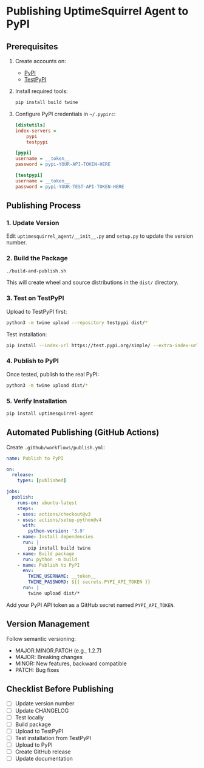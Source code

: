 # Publishing UptimeSquirrel Agent to PyPI

## Prerequisites

1. Create accounts on:
   - [PyPI](https://pypi.org/account/register/)
   - [TestPyPI](https://test.pypi.org/account/register/)

2. Install required tools:
   ```bash
   pip install build twine
   ```

3. Configure PyPI credentials in `~/.pypirc`:
   ```ini
   [distutils]
   index-servers =
       pypi
       testpypi

   [pypi]
   username = __token__
   password = pypi-YOUR-API-TOKEN-HERE

   [testpypi]
   username = __token__
   password = pypi-YOUR-TEST-API-TOKEN-HERE
   ```

## Publishing Process

### 1. Update Version

Edit `uptimesquirrel_agent/__init__.py` and `setup.py` to update the version number.

### 2. Build the Package

```bash
./build-and-publish.sh
```

This will create wheel and source distributions in the `dist/` directory.

### 3. Test on TestPyPI

Upload to TestPyPI first:
```bash
python3 -m twine upload --repository testpypi dist/*
```

Test installation:
```bash
pip install --index-url https://test.pypi.org/simple/ --extra-index-url https://pypi.org/simple uptimesquirrel-agent
```

### 4. Publish to PyPI

Once tested, publish to the real PyPI:
```bash
python3 -m twine upload dist/*
```

### 5. Verify Installation

```bash
pip install uptimesquirrel-agent
```

## Automated Publishing (GitHub Actions)

Create `.github/workflows/publish.yml`:

```yaml
name: Publish to PyPI

on:
  release:
    types: [published]

jobs:
  publish:
    runs-on: ubuntu-latest
    steps:
    - uses: actions/checkout@v3
    - uses: actions/setup-python@v4
      with:
        python-version: '3.9'
    - name: Install dependencies
      run: |
        pip install build twine
    - name: Build package
      run: python -m build
    - name: Publish to PyPI
      env:
        TWINE_USERNAME: __token__
        TWINE_PASSWORD: ${{ secrets.PYPI_API_TOKEN }}
      run: |
        twine upload dist/*
```

Add your PyPI API token as a GitHub secret named `PYPI_API_TOKEN`.

## Version Management

Follow semantic versioning:
- MAJOR.MINOR.PATCH (e.g., 1.2.7)
- MAJOR: Breaking changes
- MINOR: New features, backward compatible
- PATCH: Bug fixes

## Checklist Before Publishing

- [ ] Update version number
- [ ] Update CHANGELOG
- [ ] Test locally
- [ ] Build package
- [ ] Upload to TestPyPI
- [ ] Test installation from TestPyPI
- [ ] Upload to PyPI
- [ ] Create GitHub release
- [ ] Update documentation